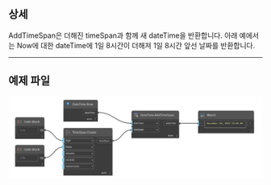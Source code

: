 ## 상세
AddTimeSpan은 더해진 timeSpan과 함께 새 dateTime을 반환합니다. 아래 예에서는 Now에 대한 dateTime에 1일 8시간이 더해져 1일 8시간 앞선 날짜를 반환합니다.
___
## 예제 파일

![AddTimeSpan](./DSCore.DateTime.AddTimeSpan_img.jpg)

